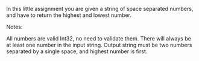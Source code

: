 In this little assignment you are given a string of space separated numbers, and have to return the highest and lowest number.

Notes:

All numbers are valid Int32, no need to validate them.
There will always be at least one number in the input string.
Output string must be two numbers separated by a single space, and highest number is first.